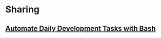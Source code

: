 # Sharing


## [Automate Daily Development Tasks with Bash](https://github.com/clmystes/sharing/tree/master/automate-daily-development-tasks-with-bash)